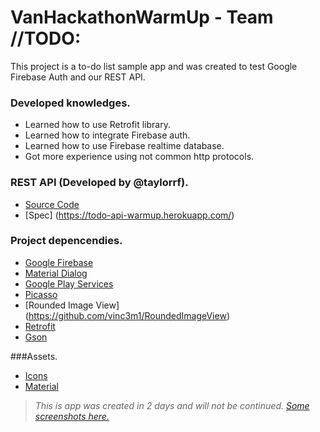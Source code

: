 # VanHackathonWarmUp - Team //TODO:
This project is a to-do list sample app and was created to test Google Firebase Auth and our REST API.



### Developed knowledges.
 * Learned how to use Retrofit library.
 * Learned how to integrate Firebase auth.
 * Learned how to use Firebase realtime database.
 * Got more experience using not common http protocols.
 
### REST API (Developed by @taylorrf).
 * [Source Code](https://github.com/taylorrf/todo_api)
 * [Spec] (https://todo-api-warmup.herokuapp.com/)

### Project depencendies. 
 * [Google Firebase](https://firebase.google.com/)
 * [Material Dialog](https://github.com/drakeet/MaterialDialog)
 * [Google Play Services](https://play.google.com/store/apps/details?id=com.google.android.gms&hl=en)
 * [Picasso](http://square.github.io/picasso/)
 * [Rounded Image View] (https://github.com/vinc3m1/RoundedImageView)
 * [Retrofit](http://square.github.io/retrofit/)
 * [Gson](https://github.com/google/gson)

###Assets.
 * [Icons](https://design.google.com/icons/#ic_arrow_forward)
 * [Material](https://www.materialpalette.com)




 > *This is app was created in 2 days and will not be continued.
 > [Some screenshots here.](/screenshots/)*
